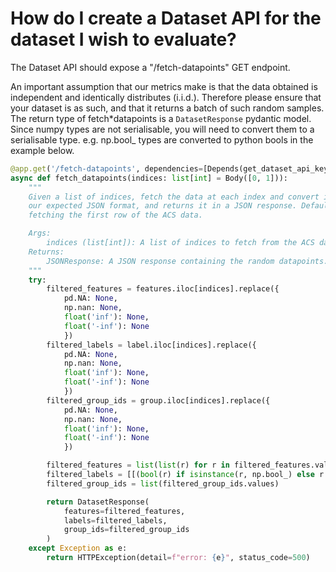 # How do I create a Dataset API for the dataset I wish to evaluate?

The Dataset API should expose a "/fetch-datapoints" GET endpoint.

An important assumption that our metrics make is that the data obtained is independent and identically distributes (i.i.d.).
Therefore please ensure that your dataset is as such, and that it returns a batch of such random samples. The return type of fetch\*datapoints is a `DatasetResponse` pydantic model. Since numpy types are not serialisable, you will need to convert them to a serialisable type. e.g. np.bool\_ types are converted to python bools in the example below.

```python
@app.get('/fetch-datapoints', dependencies=[Depends(get_dataset_api_key)], response_model=DatasetResponse)
async def fetch_datapoints(indices: list[int] = Body([0, 1])):
    """
    Given a list of indices, fetch the data at each index and convert into
    our expected JSON format, and returns it in a JSON response. Defaults to
    fetching the first row of the ACS data.

    Args:
        indices (list[int]): A list of indices to fetch from the ACS data.
    Returns:
        JSONResponse: A JSON response containing the random datapoints.
    """
    try:
        filtered_features = features.iloc[indices].replace({
            pd.NA: None,
            np.nan: None,
            float('inf'): None,
            float('-inf'): None
            })
        filtered_labels = label.iloc[indices].replace({
            pd.NA: None,
            np.nan: None,
            float('inf'): None,
            float('-inf'): None
            })
        filtered_group_ids = group.iloc[indices].replace({
            pd.NA: None,
            np.nan: None,
            float('inf'): None,
            float('-inf'): None
            })

        filtered_features = list(list(r) for r in filtered_features.values)
        filtered_labels = [[(bool(r) if isinstance(r, np.bool_) else r for r in row)] for row in filtered_labels.values]
        filtered_group_ids = list(filtered_group_ids.values)

        return DatasetResponse(
            features=filtered_features,
            labels=filtered_labels,
            group_ids=filtered_group_ids
        )
    except Exception as e:
        return HTTPException(detail=f"error: {e}", status_code=500)
```
